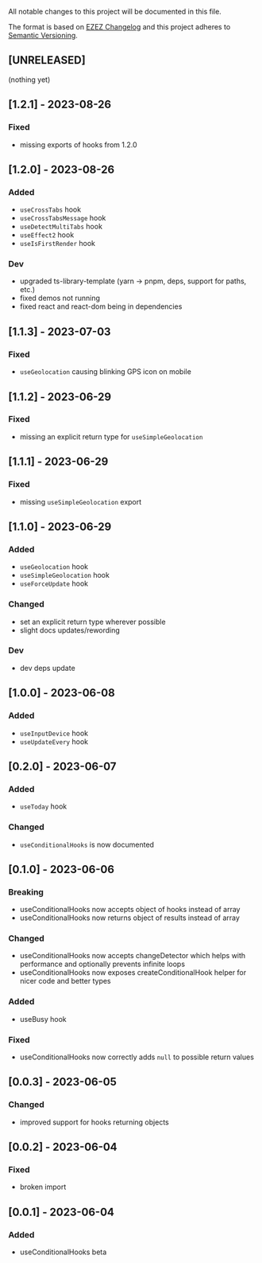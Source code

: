 All notable changes to this project will be documented in this file.

The format is based on [EZEZ Changelog](https://ezez.dev/guidelines/changelog)
and this project adheres to [Semantic Versioning](http://semver.org/spec/v2.0.0.html).

## [UNRELEASED]
(nothing yet)

## [1.2.1] - 2023-08-26
### Fixed
- missing exports of hooks from 1.2.0

## [1.2.0] - 2023-08-26
### Added
- `useCrossTabs` hook
- `useCrossTabsMessage` hook
- `useDetectMultiTabs` hook
- `useEffect2` hook
- `useIsFirstRender` hook
### Dev
- upgraded ts-library-template (yarn -> pnpm, deps, support for paths, etc.)
- fixed demos not running
- fixed react and react-dom being in dependencies

## [1.1.3] - 2023-07-03
### Fixed
- `useGeolocation` causing blinking GPS icon on mobile

## [1.1.2] - 2023-06-29
### Fixed
- missing an explicit return type for `useSimpleGeolocation`

## [1.1.1] - 2023-06-29
### Fixed
- missing `useSimpleGeolocation` export

## [1.1.0] - 2023-06-29
### Added
- `useGeolocation` hook
- `useSimpleGeolocation` hook
- `useForceUpdate` hook
### Changed
- set an explicit return type wherever possible
- slight docs updates/rewording
### Dev
- dev deps update

## [1.0.0] - 2023-06-08
### Added
- `useInputDevice` hook
- `useUpdateEvery` hook

## [0.2.0] - 2023-06-07
### Added
- `useToday` hook
### Changed
- `useConditionalHooks` is now documented

## [0.1.0] - 2023-06-06
### Breaking
- useConditionalHooks now accepts object of hooks instead of array
- useConditionalHooks now returns object of results instead of array
### Changed
- useConditionalHooks now accepts changeDetector which helps with performance and optionally prevents infinite loops
- useConditionalHooks now exposes createConditionalHook helper for nicer code and better types
### Added
- useBusy hook
### Fixed
- useConditionalHooks now correctly adds `null` to possible return values

## [0.0.3] - 2023-06-05
### Changed
- improved support for hooks returning objects

## [0.0.2] - 2023-06-04
### Fixed
- broken import

## [0.0.1] - 2023-06-04
### Added
- useConditionalHooks beta
